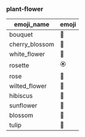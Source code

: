 ### plant-flower 

|emoji_name|emoji|
|---|---|
|bouquet|:bouquet:|
|cherry_blossom|:cherry_blossom:|
|white_flower|:white_flower:|
|rosette|:rosette:|
|rose|:rose:|
|wilted_flower|:wilted_flower:|
|hibiscus|:hibiscus:|
|sunflower|:sunflower:|
|blossom|:blossom:|
|tulip|:tulip:|
